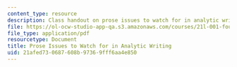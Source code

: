 ```yaml
---
content_type: resource
description: Class handout on prose issues to watch for in analytic writing.
file: https://ol-ocw-studio-app-qa.s3.amazonaws.com/courses/21l-001-foundations-of-western-culture-homer-to-dante-fall-2008/21afed730687608b97369fff6aa4e850_pros_isu_anl_wrt.pdf
file_type: application/pdf
resourcetype: Document
title: Prose Issues to Watch for in Analytic Writing
uid: 21afed73-0687-608b-9736-9fff6aa4e850
---
```

